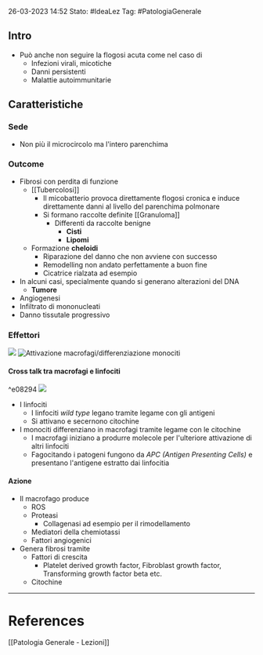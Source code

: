 26-03-2023 14:52
Stato: #IdeaLez
Tag: #PatologiaGenerale 

## Intro
- Può anche non seguire la flogosi acuta come nel caso di
	- Infezioni virali, micotiche
	- Danni persistenti
	- Malattie autoimmunitarie

## Caratteristiche
### Sede
- Non più il microcircolo ma l'intero parenchima
### Outcome
- Fibrosi con perdita di funzione
	- [[Tubercolosi]]
		- Il micobatterio provoca direttamente flogosi cronica e induce direttamente danni al livello del parenchima polmonare
		- Si formano raccolte definite [[Granuloma]]
			- Differenti da raccolte benigne
				- **Cisti**
				- **Lipomi**
	- Formazione **cheloidi**
		- Riparazione del danno che non avviene con successo
		- Remodelling non andato perfettamente a buon fine
		- Cicatrice rialzata ad esempio
- In alcuni casi, specialmente quando si generano alterazioni del DNA
	- **Tumore**
- Angiogenesi
- Infiltrato di mononucleati
- Danno tissutale progressivo
### Effettori
![]($pst$)
![Attivazione macrofagi/differenziazione monociti](https://i.imgur.com/8TZEN11.png)
#### Cross talk tra macrofagi e linfociti

^e08294
![](https://i.imgur.com/Q1a2pDg.png)

- I linfociti
	- I linfociti *wild type* legano tramite legame con gli antigeni
	- Si attivano e secernono citochine
-  I monociti differenziano in macrofagi tramite legame con le citochine
	- I macrofagi iniziano a produrre molecole per l'ulteriore attivazione di altri linfociti
	- Fagocitando i patogeni fungono da *APC (Antigen Presenting Cells)* e presentano l'antigene estratto dai linfocitia
#### Azione
- Il macrofago produce 
	- ROS
	- Proteasi
		- Collagenasi ad esempio per il rimodellamento
	- Mediatori della chemiotassi
	- Fattori angiogenici 
- Genera fibrosi tramite
	- Fattori di crescita
		- Platelet derived growth factor, Fibroblast growth factor, Transforming growth factor beta etc.
	- Citochine



---



# References 

[[Patologia Generale - Lezioni]]